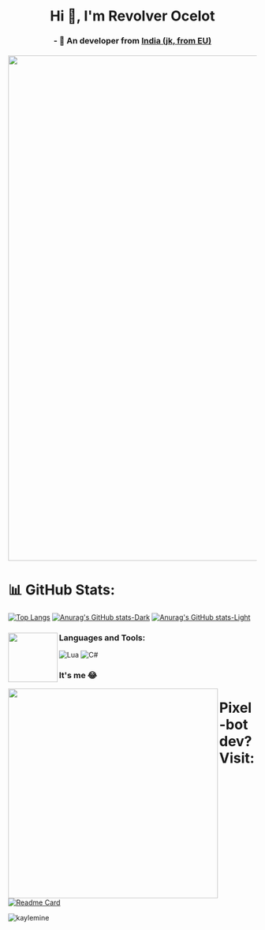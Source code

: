 <h1 align="center">Hi 👋, I'm Revolver Ocelot</h1>
<h3 align="center"> - 🚽 An developer from <a href="https://www.youtube.com/watch?v=7iUiVa2tfFo">India (jk, from EU)</a> 
<br><br>
<img align="center" width="1024" src="https://i.imgur.com/zD6SeaE.gif"> 
</h3>


# 📊 GitHub Stats:
[![Top Langs](https://github-readme-stats.vercel.app/api/top-langs/?username=KayleMine&theme=ayu-mirage&layout=donut&exclude_repo=Telegram-WoW-Whisper)](https://github.com/anuraghazra/github-readme-stats)
[![Anurag's GitHub stats-Dark](https://github-readme-stats.vercel.app/api?username=KayleMine&show_icons=true&theme=dark#gh-dark-mode-only)](https://github.com/anuraghazra/github-readme-stats#gh-dark-mode-only)
[![Anurag's GitHub stats-Light](https://github-readme-stats.vercel.app/api?username=KayleMine&show_icons=true&theme=default#gh-light-mode-only)](https://github.com/anuraghazra/github-readme-stats#gh-light-mode-only)

<h3 align="left"> Languages and Tools: <img align="left" width="100" src="https://i.imgur.com/DXtc9zQ.png"></h3>

![Lua](https://img.shields.io/badge/lua-%232C2D72.svg?style=plastic&logo=lua&logoColor=white) ![C#](https://img.shields.io/badge/c%23-%23239120.svg?style=plastic&logo=c-sharp&logoColor=white) 

### It's me 😂
<a href="https://discord.com/users/900996616339742731">
<img align="left" width="425" src="https://lanyard.kyrie25.me/api/900996616339742731?imgStyle=square&gradient=be123c-ffffff-be123c-be123c&bg=0d1117&idleMessage=Shalashaska">
</a>

# Pixel-bot dev? Visit:
[![Readme Card](https://github-readme-stats.vercel.app/api/pin/?username=KayleMine&repo=RunAsLibrary)](https://github.com/KayleMine/RunAsLibrary)
<p align="left"> <img src="https://komarev.com/ghpvc/?username=kaylemine&label=Profile%20views&color=0e75b6&style=flat" alt="kaylemine" /> </p>
